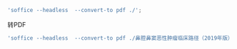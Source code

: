 



```javascript
'soffice --headless  --convert-to pdf ./';
```

转PDF
```javascript
'soffice --headless  --convert-to pdf ./鼻腔鼻窦恶性肿瘤临床路径（2019年版）.doc';
```


``````